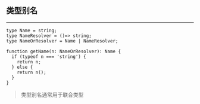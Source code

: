 ## 类型别名

----

```
type Name = string;
type NameResolver = ()=> string;
type NameOrResolver = Name | NameResolver;

function getName(n: NameOrResolver): Name {
  if (typeof n === 'string') {
    return n;
  } else {
    return n();
  }
}

```

> 类型别名通常用于联合类型


